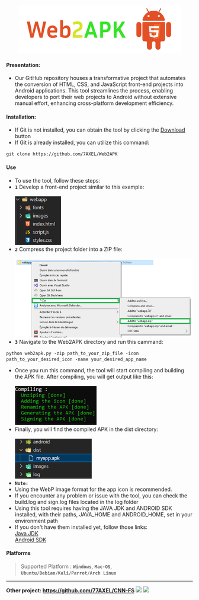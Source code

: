 <!-- SPYTROG -->
<p align='center'>
  <img src="https://github.com/77AXEL/Web2APK/blob/main/images/logo.png"></img>

#### Presentation:
- Our GitHub repository houses a transformative project that automates the conversion of HTML, CSS, and JavaScript front-end projects into Android applications. This tool streamlines the process, enabling developers to port their web projects to Android without extensive manual effort, enhancing cross-platform development efficiency.
#### Installation:
- If Git is not installed, you can obtain the tool by clicking the <a href="https://github.com/77AXEL/Web2APK/archive/refs/heads/main.zip">Download</a> button
- If Git is already installed, you can utilize this command:
```
git clone https://github.com/7AXEL/Web2APK
```
#### Use
- To use the tool, follow these steps:
- **`1`** Develop a front-end project similar to this example:<br><br>
<img src="https://github.com/77AXEL/Web2APK/blob/main/images/cap2.png"></img><br>
- **`2`** Compress the project folder into a ZIP file:<br><br>
<img src="https://github.com/77AXEL/Web2APK/blob/main/images/cap3.png"></img><br>
- **`3`** Navigate to the Web2APK directory and run this cammand:
```
python web2apk.py -zip path_to_your_zip_file -icon path_to_your_desired_icon -name your_desired_app_name 
```
- Once you run this command, the tool will start compiling and building the APK file. After compiling, you will get output like this:<br><br>
<img src="https://github.com/77AXEL/Web2APK/blob/main/images/cap1.png"></img><br>
- Finally, you will find the compiled APK in the dist directory:<br><br>
<img src="https://github.com/77AXEL/Web2APK/blob/main/images/cap4.png"></img><br>
- **`Note:`**
-   Using the WebP image format for the app icon is recommended.
-   If you encounter any problem or issue with the tool, you can check the build.log and sign.log files located in the log folder
-   Using this tool requires having the JAVA JDK and ANDROID SDK installed, with their paths, JAVA_HOME and ANDROID_HOME, set in your environment path
-   If you don't have them installed yet, follow those links:<br>
    <a href="https://www.oracle.com/java/technologies/javase/jdk17-archive-downloads.html">Java JDK</a><br>
    <a href="https://developer.android.com/studio?gad_source=1&gclid=CjwKCAjw1emzBhB8EiwAHwZZxaDZomNDa979EuJ6E2Xjgrp4o-NiDyc36wXADYMinU0JmuodKHYPsBoCC40QAvD_BwE&gclsrc=aw.ds&hl=fr">Android SDK</a>

#### Platforms
> Supported Platform : **`Windows`**, **`Mac-OS`**, **`Ubuntu/Debian/Kali/Parrot/Arch Linux`**<br>
<hr>
<strong>Other project: <a href="https://github.com/77AXEL/CNN-FS">https://github.com/77AXEL/CNN-FS</a></strong>
<img src="https://img.shields.io/badge/Author-A.X.E.L-red?style=flat-square;"></img>
<img src="https://img.shields.io/badge/Open Source-Yes-red?style=flat-square;"></img>


